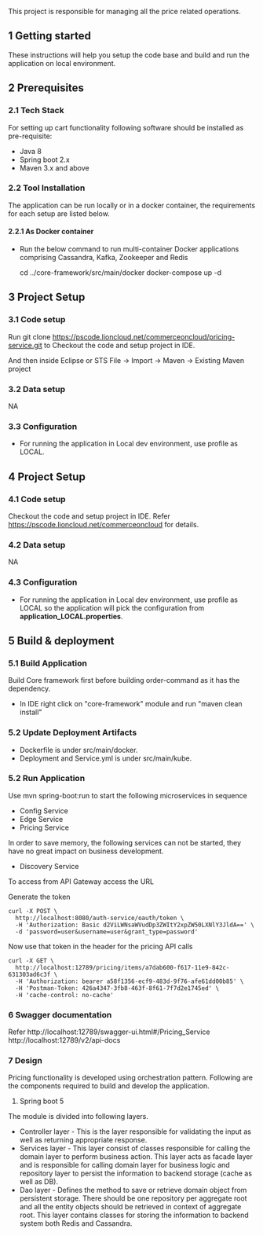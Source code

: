 This project is responsible for managing all the price related operations.

## 1 Getting started
These instructions will help you setup the code base and build and run the application on local environment. 

## 2 Prerequisites

### 2.1 Tech Stack
For setting up cart functionality following software should be installed as pre-requisite:
- Java 8
- Spring boot 2.x
- Maven 3.x and above

### 2.2 Tool Installation

The application can be run locally or in a docker container, the requirements for each setup are listed below.

#### 2.2.1 As Docker container
- Run the below command to run multi-container Docker applications comprising Cassandra, Kafka, Zookeeper and Redis

    cd ../core-framework/src/main/docker
    docker-compose up -d    

## 3 Project Setup

### 3.1 Code setup
Run git clone https://pscode.lioncloud.net/commerceoncloud/pricing-service.git to Checkout the code and setup project in IDE.

And then inside Eclipse or STS 
File -> Import -> Maven -> Existing Maven project


### 3.2 Data setup
NA

### 3.3 Configuration
 - For running the application in Local dev environment, use profile as LOCAL.
 
## 4 Project Setup
 
 ### 4.1 Code setup
 Checkout the code and setup project in IDE. Refer https://pscode.lioncloud.net/commerceoncloud for details.
 
 ### 4.2 Data setup
 NA
 ### 4.3 Configuration
  - For running the application in Local dev environment, use profile as LOCAL so the application will pick the configuration from **application_LOCAL.properties**.

## 5 Build & deployment

### 5.1 Build Application
Build Core framework first before building order-command as it has the dependency.
- In IDE right click on "core-framework" module and run "maven clean install"

### 5.2 Update Deployment Artifacts
- Dockerfile is under src/main/docker.
- Deployment and Service.yml is under src/main/kube.

### 5.2 Run Application
Use mvn spring-boot:run to start the following microservices in sequence
* Config Service
* Edge Service
* Pricing Service


In order to save memory, the following services can not be started, they have no great impact on business development.
* Discovery Service

To access from API Gateway access the URL 

Generate the token
`````
curl -X POST \
  http://localhost:8080/auth-service/oauth/token \
  -H 'Authorization: Basic d2ViLWNsaWVudDp3ZWItY2xpZW50LXNlY3JldA==' \
  -d 'password=user&username=user&grant_type=password'
`````

Now use that token in the header for the pricing API calls

`````
curl -X GET \
  http://localhost:12789/pricing/items/a7dab600-f617-11e9-842c-631303ad6c3f \
  -H 'Authorization: bearer a58f1356-ecf9-483d-9f76-afe61dd00b85' \
  -H 'Postman-Token: 426a4347-3fb8-463f-8f61-7f7d2e1745ed' \
  -H 'cache-control: no-cache'
`````

### 6 Swagger documentation 
Refer http://localhost:12789/swagger-ui.html#/Pricing_Service
http://localhost:12789/v2/api-docs


### 7 Design
Pricing functionality is developed using orchestration pattern. Following are the components required to build and develop the application.

1) Spring boot 5


The module is divided into following layers.
 
- Controller layer - This is the layer responsible for validating the input as well as returning appropriate response. 
- Services layer - This layer consist of classes responsible for calling the domain layer to perform business action. This layer acts as facade layer and is responsible for calling domain layer for business logic and repository layer to persist the information to backend storage (cache as well as DB).
- Dao layer - Defines the method to save or retrieve domain object from persistent storage. There should be one repository per aggregate root and all the entity objects should be retrieved in context of aggregate root. This layer contains classes for storing the information to backend system both Redis and Cassandra.

